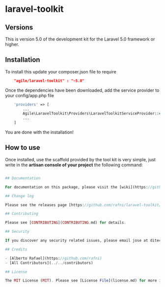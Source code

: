 laravel-toolkit
=================


## Versions

This is version 5.0 of the development kit for the Laravel 5.0 framework or higher.

## Installation

To install this update your composer.json file to require

```json
    "agile/laravel-toolkit" : "~5.0"
```
Once the dependencies have been downloaded, add the service provider to your config/app.php file

```php
    'providers' => [
        ...
        Agile\LaravelToolkit\Providers\LaravelToolkitServiceProvider::class
        ...
    ]
```
You are done with the installation!

## How to use

Once installed, use the scaffold provided by the tool kit is very simple, just write in the **artisan console of your project** the following command:

```php artisan make:service "service_name" // Without quotes and in singular

## Documentation

For documentation on this package, please visit the [wiki](https://github.com/rafni/laravel-toolkit/wiki).

## Change log

Please see the releases page [https://github.com/rafni/laravel-toolkit/releases](https://github.com/rafni/laravel-toolkit/releases)

## Contributing

Please see [CONTRIBUTING](CONTRIBUTING.md) for details.

## Security

If you discover any security related issues, please email jose at ditecnologia dot com instead of using the issue tracker.

## Credits

- [Alberto Rafael](https://github.com/rafni)
- [All Contributors](../../contributors)

## License

The MIT License (MIT). Please see [License File](license.md) for more information.